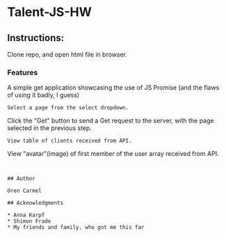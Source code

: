 # Talent-JS-HW

## Instructions:

Clone repo, and open html file in browser.

### Features

A simple get application showcasing the use of JS Promise (and the flaws of using it badly, I guess)

```
Select a page from the select dropdown.
```
Click the "Get" button to send a Get request to the server, with the page selected in the previous step.
```
View table of clients received from API.
```
View "avatar"(image) of first member of the user array received from API.
```


## Author

Oren Carmel

## Acknowledgments

* Anna Karpf
* Shimon Frade
* My friends and family, who got me this far
